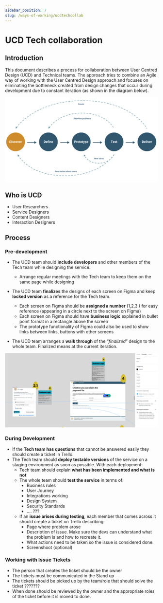 ```yaml
---
sidebar_position: 7
slug: /ways-of-working/ucdtechcollab
---
```


# UCD Tech collaboration

## Introduction

This document describes a process for collaboration between User Centred Design (UCD) and Technical teams. The approach tries to combine an Agile way of working with the User Centred  Design approach and focuses on eliminating the bottleneck created from design changes that occur during development due to constant iteration (as shown in the diagram below). 

![Repository secret](../assets/design_thinking_iterate.png)

## Who is UCD

- User Researchers
- Service Designers
- Content Designers 
- Interaction Designers

## Process

### Pre-development
- The UCD team should **include developers** and other members of the Tech team while designing the service.
  - Arrange regular meetings with the Tech team to keep them on the same page while designing

- The UCD team **finalizes** the designs of each screen on Figma and keep **locked version** as a reference for the Tech team. 
  - Each screen on Figma should be **assigned a number** (1,2,3 ) for easy reference (appearing in a circle next to the screen on Figma) 
  - Each screen on Figma should have **business logic** explained in bullet point format in a rectangle above the screen 
  - The prototype functionality of Figma could also be used to show links between links, buttons with other screens
- The UCD team arranges a **walk through**  of the “*finalized*” design to the whole team. Finalized means at the current iteration. 

![Repository secret](../assets/figma_prototype_UCD.png)

### During Development

- If the **Tech team has questions** that cannot be answered easily they should create a ticket in Trello.
- The Tech team should **deploy testable versions** of the service on a staging environment as soon as possible. With each deployment: 
  - Tech team should explain **what has been implemented and what is not**
  - The whole team should **test the service** in terms of:
    - Business rules
    - User Journey
    - Integrations working
    - Design System
    - Security Standards
    - .... ???
  - If an **issue arises during testing**, each member that comes across it should create a ticket on Trello describing:
    - Page where problem arose 
    - Description of issue. Make sure the devs can understand what the problem is and how to recreate it.
    - What actions need to be taken so the issue is considered done.
    - Screenshoot (optional)

### Working with Issue Tickets

- The person that creates the ticket should be the owner 
- The tickets must be communicated in the Stand up 
- The tickets should be picked up by the team/role that should solve the ticket ???????
- When done should be reviewed by the owner and the appropriate roles of the ticket before it is moved to done. 

